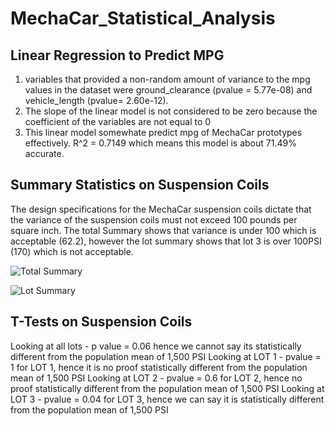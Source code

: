 # MechaCar_Statistical_Analysis

## Linear Regression to Predict MPG
1) variables that provided a non-random amount of variance to the mpg values in the dataset were ground_clearance (pvalue = 5.77e-08) and vehicle_length (pvalue= 2.60e-12).
2) The slope of the linear model is not considered to be zero because the coefficient of the variables are not equal to 0
3) This linear model somewhate predict mpg of MechaCar prototypes effectively. R^2 = 0.7149 which means this model is about 71.49% accurate.

## Summary Statistics on Suspension Coils
The design specifications for the MechaCar suspension coils dictate that the variance of the suspension coils must not exceed 100 pounds per square inch. The total Summary shows that variance is under 100 which is acceptable (62.2), however the lot summary shows that lot 3 is over 100PSI (170) which is not acceptable.

![Total Summary](https://user-images.githubusercontent.com/111706055/206886173-95e5ea6e-4472-4f6a-8f87-2de2067e4899.png)

![Lot Summary](https://user-images.githubusercontent.com/111706055/206886176-253e9b63-9747-4368-a097-76f86e14c6d0.png)

## T-Tests on Suspension Coils

Looking at all lots - p value = 0.06 hence we cannot say its statistically different from the population mean of 1,500 PSI
Looking at LOT 1 - pvalue = 1 for LOT 1, hence it is no proof statistically different from the population mean of 1,500 PSI
Looking at LOT 2 - pvalue = 0.6 for LOT 2, hence no proof statistically different from the population mean of 1,500 PSI
Looking at LOT 3 - pvalue = 0.04 for LOT 3, hence we can say it is statistically different from the population mean of 1,500 PSI
